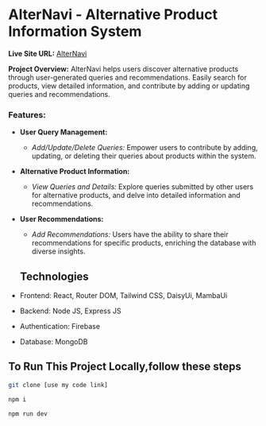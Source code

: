 # AlterNavi - Alternative Product Information System

**Live Site URL:** [AlterNavi](https://alter-navi.web.app/)

**Project Overview:** AlterNavi helps users discover alternative products through user-generated queries and recommendations. Easily search for products, view detailed information, and contribute by adding or updating queries and recommendations.

### Features:

- **User Query Management:**
  - *Add/Update/Delete Queries:* Empower users to contribute by adding, updating, or deleting their queries about products within the system.

- **Alternative Product Information:**
  - *View Queries and Details:* Explore queries submitted by other users for alternative products, and delve into detailed information and recommendations.

- **User Recommendations:**
  - *Add Recommendations:* Users have the ability to share their recommendations for specific products, enriching the database with diverse insights.

   ## Technologies
- Frontend: React, Router DOM, Tailwind CSS, DaisyUi, MambaUi
- Backend: Node JS, Express JS
- Authentication: Firebase
- Database: MongoDB

## To Run This Project Locally,follow these steps

```sh
git clone [use my code link]
```
```sh
npm i
```
```sh
npm run dev
```
